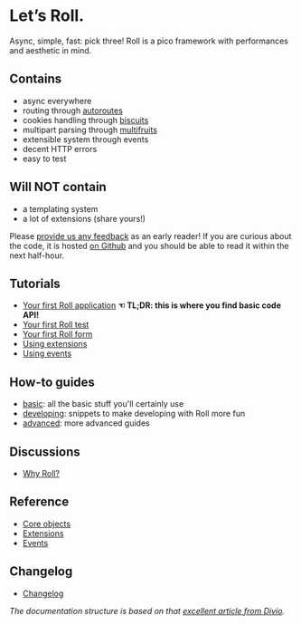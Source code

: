 # Let’s Roll.

Async, simple, fast: pick three! Roll is a pico framework with
performances and aesthetic in mind.


## Contains

* async everywhere
* routing through [autoroutes](https://github.com/pyrates/autoroutes)
* cookies handling through [biscuits](https://github.com/pyrates/biscuits)
* multipart parsing through [multifruits](https://github.com/pyrates/multifruits)
* extensible system through events
* decent HTTP errors
* easy to test


## Will NOT contain

* a templating system
* a lot of extensions (share yours!)


Please [provide us any feedback](https://github.com/pyrates/roll/issues/new)
as an early reader! If you are curious about the code, it is hosted
[on Github](https://github.com/pyrates/roll/blob/master/roll/__init__.py)
and you should be able to read it within the next half-hour.


## Tutorials

* [Your first Roll application](tutorials.md#your-first-roll-application)
  **☜ TL;DR: this is where you find basic code API!**
* [Your first Roll test](tutorials.md#your-first-roll-test)
* [Your first Roll form](tutorials.md#your-first-roll-form)
* [Using extensions](tutorials.md#using-extensions)
* [Using events](tutorials.md#using-events)


## How-to guides

- [basic](how-to/basic.md): all the basic stuff you'll certainly use
- [developing](how-to/developing.md): snippets to make developing with Roll more fun
- [advanced](how-to/advanced.md): more advanced guides


## Discussions

* [Why Roll?](discussions.md#why-roll)


## Reference

* [Core objects](reference.md#core-objects)
* [Extensions](reference.md#extensions)
* [Events](reference.md#events)


## Changelog

* [Changelog](changelog.md)

*The documentation structure is based on that
[excellent article from Divio](https://www.divio.com/en/blog/documentation/).*

